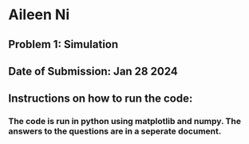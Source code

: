 # Aileen Ni
## Problem 1: Simulation
## Date of Submission: Jan 28 2024
## Instructions on how to run the code: 
### The code is run in python using matplotlib and numpy. The answers to the questions are in a seperate document.